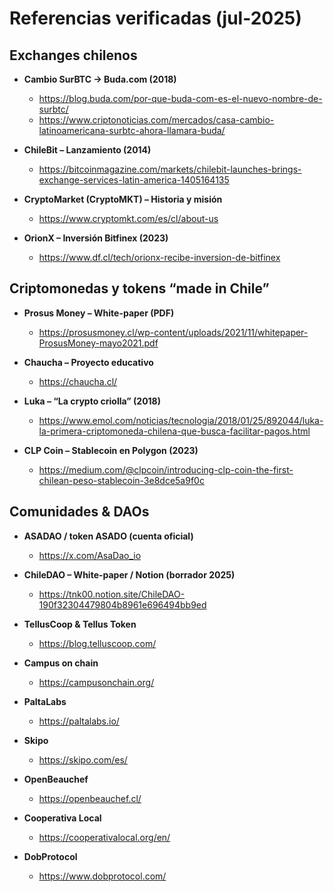 # Referencias verificadas (jul-2025)

## Exchanges chilenos

- **Cambio SurBTC → Buda.com (2018)**
  - <https://blog.buda.com/por-que-buda-com-es-el-nuevo-nombre-de-surbtc/>
  - <https://www.criptonoticias.com/mercados/casa-cambio-latinoamericana-surbtc-ahora-llamara-buda/>

- **ChileBit – Lanzamiento (2014)**
  - <https://bitcoinmagazine.com/markets/chilebit-launches-brings-exchange-services-latin-america-1405164135>

- **CryptoMarket (CryptoMKT) – Historia y misión**
  - <https://www.cryptomkt.com/es/cl/about-us>

- **OrionX – Inversión Bitfinex (2023)**
  - <https://www.df.cl/tech/orionx-recibe-inversion-de-bitfinex>


## Criptomonedas y tokens “made in Chile”

- **Prosus Money – White-paper (PDF)**
  - <https://prosusmoney.cl/wp-content/uploads/2021/11/whitepaper-ProsusMoney-mayo2021.pdf>

- **Chaucha – Proyecto educativo**
  - <https://chaucha.cl/>

- **Luka – “La crypto criolla” (2018)**
  - <https://www.emol.com/noticias/tecnologia/2018/01/25/892044/luka-la-primera-criptomoneda-chilena-que-busca-facilitar-pagos.html>

- **CLP Coin – Stablecoin en Polygon (2023)**
  - <https://medium.com/@clpcoin/introducing-clp-coin-the-first-chilean-peso-stablecoin-3e8dce5a9f0c>


## Comunidades & DAOs

- **ASADAO / token ASADO (cuenta oficial)**
  - <https://x.com/AsaDao_io>

- **ChileDAO – White-paper / Notion (borrador 2025)**
  - <https://tnk00.notion.site/ChileDAO-190f32304479804b8961e696494bb9ed>

- **TellusCoop & Tellus Token**
  - <https://blog.telluscoop.com/>

- **Campus on chain**
  - <https://campusonchain.org/>

- **PaltaLabs**
  - <https://paltalabs.io/>

- **Skipo**
  - <https://skipo.com/es/>

- **OpenBeauchef**
  - <https://openbeauchef.cl/>

- **Cooperativa Local**
  - <https://cooperativalocal.org/en/>

- **DobProtocol**
  - <https://www.dobprotocol.com/>
    

